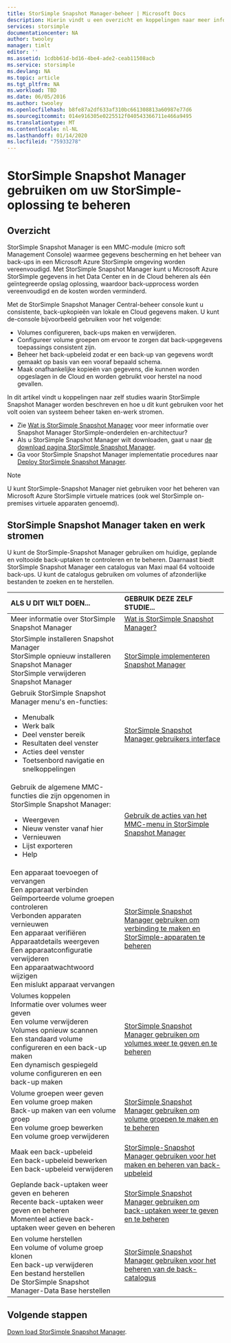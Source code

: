 ```yaml
---
title: StorSimple Snapshot Manager-beheer | Microsoft Docs
description: Hierin vindt u een overzicht en koppelingen naar meer informatie over StorSimple en werk stromen voor het beheren van Snapshot Manager oplossingen.
services: storsimple
documentationcenter: NA
author: twooley
manager: timlt
editor: ''
ms.assetid: 1cdbb61d-bd16-4be4-ade2-ceab11508acb
ms.service: storsimple
ms.devlang: NA
ms.topic: article
ms.tgt_pltfrm: NA
ms.workload: TBD
ms.date: 06/05/2016
ms.author: twooley
ms.openlocfilehash: b8fe87a2df633af310bc661308813a60987e77d6
ms.sourcegitcommit: 014e916305e0225512f040543366711e466a9495
ms.translationtype: MT
ms.contentlocale: nl-NL
ms.lasthandoff: 01/14/2020
ms.locfileid: "75933278"
---
```

# <a name="use-storsimple-snapshot-manager-to-administer-your-storsimple-solution"></a>StorSimple Snapshot Manager gebruiken om uw StorSimple-oplossing te beheren

## <a name="overview"></a>Overzicht
StorSimple Snapshot Manager is een MMC-module (micro soft Management Console) waarmee gegevens bescherming en het beheer van back-ups in een Microsoft Azure StorSimple omgeving worden vereenvoudigd. Met StorSimple Snapshot Manager kunt u Microsoft Azure StorSimple gegevens in het Data Center en in de Cloud beheren als één geïntegreerde opslag oplossing, waardoor back-upprocess worden vereenvoudigd en de kosten worden verminderd.

Met de StorSimple Snapshot Manager Central-beheer console kunt u consistente, back-upkopieën van lokale en Cloud gegevens maken. U kunt de-console bijvoorbeeld gebruiken voor het volgende:

* Volumes configureren, back-ups maken en verwijderen.
* Configureer volume groepen om ervoor te zorgen dat back-upgegevens toepassings consistent zijn.
* Beheer het back-upbeleid zodat er een back-up van gegevens wordt gemaakt op basis van een vooraf bepaald schema.
* Maak onafhankelijke kopieën van gegevens, die kunnen worden opgeslagen in de Cloud en worden gebruikt voor herstel na nood gevallen.

In dit artikel vindt u koppelingen naar zelf studies waarin StorSimple Snapshot Manager worden beschreven en hoe u dit kunt gebruiken voor het volt ooien van systeem beheer taken en-werk stromen.

* Zie [Wat is StorSimple Snapshot Manager](storsimple-what-is-snapshot-manager.md) voor meer informatie over Snapshot Manager StorSimple-onderdelen en-architectuur? 
* Als u StorSimple Snapshot Manager wilt downloaden, gaat u naar [de download pagina StorSimple Snapshot Manager](https://www.microsoft.com/download/details.aspx?id=44220).
* Ga voor StorSimple Snapshot Manager implementatie procedures naar [Deploy StorSimple Snapshot Manager](storsimple-snapshot-manager-deployment.md).

> [!NOTE]
> U kunt StorSimple-Snapshot Manager niet gebruiken voor het beheren van Microsoft Azure StorSimple virtuele matrices (ook wel StorSimple on-premises virtuele apparaten genoemd).


## <a name="storsimple-snapshot-manager-tasks-and-workflows"></a>StorSimple Snapshot Manager taken en werk stromen
U kunt de StorSimple-Snapshot Manager gebruiken om huidige, geplande en voltooide back-uptaken te controleren en te beheren. Daarnaast biedt StorSimple Snapshot Manager een catalogus van Maxi maal 64 voltooide back-ups. U kunt de catalogus gebruiken om volumes of afzonderlijke bestanden te zoeken en te herstellen. 

| ALS U DIT WILT DOEN... | GEBRUIK DEZE ZELF STUDIE... |
|:--- |:--- |
| Meer informatie over StorSimple Snapshot Manager |[Wat is StorSimple Snapshot Manager?](storsimple-what-is-snapshot-manager.md) |
| StorSimple installeren Snapshot Manager<br>StorSimple opnieuw installeren Snapshot Manager<br>StorSimple verwijderen Snapshot Manager |[StorSimple implementeren Snapshot Manager](storsimple-snapshot-manager-deployment.md) |
| Gebruik StorSimple Snapshot Manager menu's en-functies:<ul><li>Menubalk</li><li>Werk balk</li><li>Deel venster bereik</li><li>Resultaten deel venster</li><li>Acties deel venster</li><li>Toetsenbord navigatie en snelkoppelingen</li></ul> |[StorSimple Snapshot Manager gebruikers interface](storsimple-use-snapshot-manager.md) |
| Gebruik de algemene MMC-functies die zijn opgenomen in StorSimple Snapshot Manager:<ul><li>Weergeven</li><li>Nieuw venster vanaf hier</li><li>Vernieuwen</li><li>Lijst exporteren</li><li>Help</li></ul> |[Gebruik de acties van het MMC-menu in StorSimple Snapshot Manager](storsimple-snapshot-manager-mmc-menu.md) |
| Een apparaat toevoegen of vervangen<br>Een apparaat verbinden<br>Geïmporteerde volume groepen controleren<br>Verbonden apparaten vernieuwen<br>Een apparaat verifiëren<br>Apparaatdetails weergeven<br>Een apparaatconfiguratie verwijderen<br>Een apparaatwachtwoord wijzigen<br>Een mislukt apparaat vervangen<br> |[StorSimple Snapshot Manager gebruiken om verbinding te maken en StorSimple-apparaten te beheren](storsimple-snapshot-manager-manage-devices.md) |
| Volumes koppelen<br>Informatie over volumes weer geven<br>Een volume verwijderen<br>Volumes opnieuw scannen<br>Een standaard volume configureren en een back-up maken<br>Een dynamisch gespiegeld volume configureren en een back-up maken |[StorSimple Snapshot Manager gebruiken om volumes weer te geven en te beheren](storsimple-snapshot-manager-manage-volumes.md) |
| Volume groepen weer geven<br>Een volume groep maken<br>Back-up maken van een volume groep<br>Een volume groep bewerken<br>Een volume groep verwijderen |[StorSimple Snapshot Manager gebruiken om volume groepen te maken en te beheren](storsimple-snapshot-manager-manage-volume-groups.md) |
| Maak een back-upbeleid <br>Een back-upbeleid bewerken<br>Een back-upbeleid verwijderen |[StorSimple-Snapshot Manager gebruiken voor het maken en beheren van back-upbeleid](storsimple-snapshot-manager-manage-backup-policies.md) |
| Geplande back-uptaken weer geven en beheren<br>Recente back-uptaken weer geven en beheren<br>Momenteel actieve back-uptaken weer geven en beheren |[StorSimple Snapshot Manager gebruiken om back-uptaken weer te geven en te beheren](storsimple-snapshot-manager-manage-backup-jobs.md) |
| Een volume herstellen<br>Een volume of volume groep klonen<br>Een back-up verwijderen<br>Een bestand herstellen<br>De StorSimple Snapshot Manager-Data Base herstellen |[StorSimple Snapshot Manager gebruiken voor het beheren van de back-catalogus](storsimple-snapshot-manager-manage-backup-catalog.md) |

## <a name="next-steps"></a>Volgende stappen
[Down load StorSimple Snapshot Manager](https://www.microsoft.com/download/details.aspx?id=44220).

